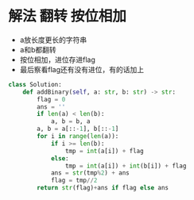 # 解法 翻转 按位相加
* a放长度更长的字符串
* a和b都翻转
* 按位相加，进位存进flag
* 最后察看flag还有没有进位，有的话加上
```python
class Solution:
    def addBinary(self, a: str, b: str) -> str:
        flag = 0
        ans = ''
        if len(a) < len(b):
            a, b = b, a
        a, b = a[::-1], b[::-1]
        for i in range(len(a)):
            if i >= len(b):
                tmp = int(a[i]) + flag
            else:
                tmp = int(a[i]) + int(b[i]) + flag
            ans = str(tmp%2) + ans
            flag = tmp//2
        return str(flag)+ans if flag else ans
```